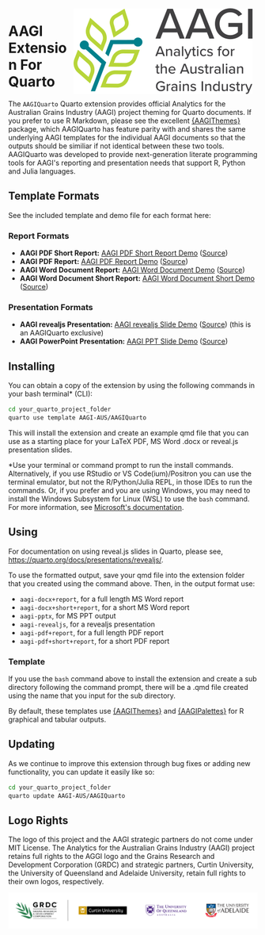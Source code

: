 <img src="docs/demos/assets/aagi-logo.svg" align="right" style="margin:10px" />

# AAGI Extension For Quarto

The `AAGIQuarto` Quarto extension provides official Analytics for the Australian Grains Industry (AAGI) project theming for Quarto documents.
If you prefer to use R Markdown, please see the excellent [{AAGIThemes}](https://github.com/AAGI-AUS/AAGITemplates) package, which AAGIQuarto has feature parity with and shares the same underlying AAGI templates for the individual AAGI documents so that the outputs should be similiar if not identical between these two tools.
AAGIQuarto was developed to provide next-generation literate programming tools for AAGI's reporting and presentation needs that support R, Python and Julia languages.

## Template Formats

See the included template and demo file for each format here:

### Report Formats

- **AAGI PDF Short Report:** [AAGI PDF Short Report Demo](https://aagi-aus.github.io/AAGIQuarto/demos/template-pdf-short-report+short+report.pdf) ([Source](https://github.com/AAGI-AUS/AAGIQuarto/blob/main/docs/demos/template-pdf-report.qmd))
- **AAGI PDF Report:** [AAGI PDF Report Demo](https://aagi-aus.github.io/AAGIQuarto/demos/template-pdf-report+report.pdf) ([Source](https://github.com/AAGI-AUS/AAGIQuarto/blob/main/docs/demos/template-pdf-report.qmd))
- **AAGI Word Document Report:** [AAGI Word Document Demo](https://aagi-aus.github.io/AAGIQuarto/demos/template-docx-report.docx) ([Source](https://github.com/AAGI-AUS/AAGIQuarto/blob/main/docs/demos/template-docx-report.qmd))
- **AAGI Word Document Short Report:** [AAGI Word Document Short Demo](demos/template-docx-short-report.docx) ([Source](https://github.com/AAGI-AUS/AAGIQuarto/blob/main/docs/demos/template-docx-short-report.qmd))

### Presentation Formats

- **AAGI revealjs Presentation:** [AAGI revealjs Slide Demo](https://aagi-aus.github.io/AAGIQuarto/demos/template-revealjs.html#/title-slide) ([Source](https://github.com/AAGI-AUS/AAGIQuarto/blob/main/docs/demos/template-revealjs.qmd)) (this is an AAGIQuarto exclusive)
- **AAGI PowerPoint Presentation:** [AAGI PPT Slide Demo](https://aagi-aus.github.io/AAGIQuarto/demos/template-pptx.pptx) ([Source](https://github.com/AAGI-AUS/AAGIQuarto/blob/main/docs/demos/template-pptx.qmd))

## Installing

You can obtain a copy of the extension by using the following commands in your bash terminal\* (CLI):

```bash
cd your_quarto_project_folder
quarto use template AAGI-AUS/AAGIQuarto
```

This will install the extension and create an example qmd file that you can use as a starting place for your LaTeX PDF, MS Word .docx or reveal.js presentation slides.

\*Use your terminal or command prompt to run the install commands.
Alternatively, if you use RStudio or VS Code(ium)/Positron you can use the terminal emulator, but not the R/Python/Julia REPL, in those IDEs to run the commands.
Or, if you prefer and you are using Windows, you may need to install the Windows Subsystem for Linux (WSL) to use the `bash` command.
For more information, see [Microsoft's documentation](https://docs.microsoft.com/en-us/windows/wsl/install).

## Using

For documentation on using reveal.js slides in Quarto, please see,
<https://quarto.org/docs/presentations/revealjs/>.

To use the formatted output, save your qmd file into the extension folder that you created using the command above.
Then, in the output format use:

- `aagi-docx+report`, for a full length MS Word report
- `aagi-docx+short+report`, for a short MS Word report
- `aagi-pptx`, for MS PPT output
- `aagi-revealjs`, for a revealjs presentation
- `aagi-pdf+report`, for a full length PDF report
- `aagi-pdf+short+report`, for a short PDF report

### Template

If you use the `bash` command above to install the extension and create a sub directory following the command prompt, there
will be a .qmd file created using the name that you input for the sub directory.

By default, these templates use [{AAGIThemes}](https://aagi-aus.github.io/AAGIThemes/) and [{AAGIPalettes}](https://aagi-aus.github.io/AAGIPalettes/) for R graphical and tabular outputs.

## Updating

As we continue to improve this extension through bug fixes or adding new functionality, you can update it easily like so:

```bash
cd your_quarto_project_folder
quarto update AAGI-AUS/AAGIQuarto
```

## Logo Rights

The logo of this project and the AAGI strategic partners do not come under MIT License.
The Analytics for the Australian Grains Industry (AAGI) project retains full rights to the AGGI logo and the Grains Research and Development Corporation (GRDC) and strategic partners, Curtin University, the University of Queensland and Adelaide University, retain full rights to their own logos, respectively.

![](docs/demos/assets/Partners.svg)
